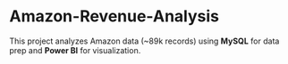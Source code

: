 # Amazon-Revenue-Analysis
This project analyzes Amazon data (~89k records) using **MySQL** for data prep and **Power BI** for visualization.  
